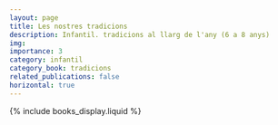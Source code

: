 ```yaml
---
layout: page
title: Les nostres tradicions
description: Infantil. tradicions al llarg de l'any (6 a 8 anys)
img:
importance: 3
category: infantil
category_book: tradicions
related_publications: false
horizontal: true
---
```


{% include books_display.liquid %}
